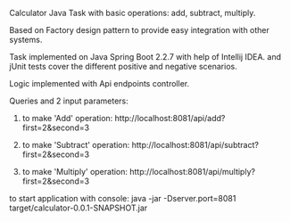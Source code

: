 Calculator Java Task with basic operations: add, subtract, multiply.

Based on Factory design pattern to provide easy integration with other systems.

Task implemented on Java Spring Boot 2.2.7 with help of Intellij IDEA.
and jUnit tests cover the different positive and negative scenarios.

Logic implemented with Api endpoints controller.

Queries and 2 input parameters:

1. to make 'Add' operation:
http://localhost:8081/api/add?first=2&second=3

2. to make 'Subtract' operation:
http://localhost:8081/api/subtract?first=2&second=3

3. to make 'Multiply' operation:
http://localhost:8081/api/multiply?first=2&second=3


to start application with console:
java -jar -Dserver.port=8081 target/calculator-0.0.1-SNAPSHOT.jar
